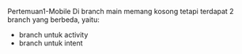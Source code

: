 Pertemuan1-Mobile
Di branch main memang kosong tetapi terdapat 2 branch yang berbeda, yaitu: 
- branch untuk activity
- branch untuk intent

